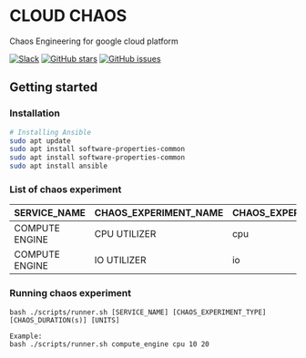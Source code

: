 # CLOUD CHAOS
Chaos Engineering for google cloud platform

[![Slack](https://img.shields.io/badge/slack-join%20chat%20%E2%86%92-e01563.svg)](https://cloudchaos-community.slack.com)
[![GitHub stars](https://img.shields.io/github/stars/cloudchaos/google-cloud-platform?style=social)](https://github.com/cloudchaos/google-cloud-platform/stargazers)
[![GitHub issues](https://img.shields.io/github/issues/cloudchaos/google-cloud-platform)](https://github.com/cloudchaos/google-cloud-platform/issues)

## Getting started
### Installation
```bash
# Installing Ansible
sudo apt update
sudo apt install software-properties-common
sudo apt install software-properties-common
sudo apt install ansible
```

### List of chaos experiment
SERVICE_NAME  | CHAOS_EXPERIMENT_NAME | CHAOS_EXPERIMENT_TYPE
------------- | ------------- | -------------
COMPUTE ENGINE  | CPU UTILIZER | cpu
COMPUTE ENGINE  | IO UTILIZER | io


### Running chaos experiment
```shell
bash ./scripts/runner.sh [SERVICE_NAME] [CHAOS_EXPERIMENT_TYPE] [CHAOS_DURATION(s)] [UNITS]

Example:
bash ./scripts/runner.sh compute_engine cpu 10 20
```

